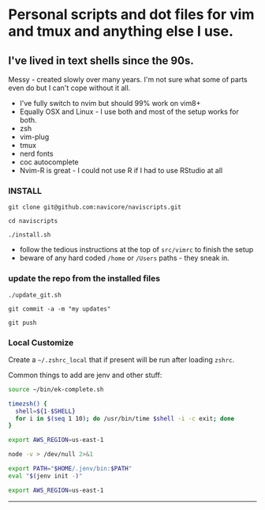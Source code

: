 Personal scripts and dot files for vim and tmux and anything else I use.
============

I've lived in text shells since the 90s.
------------

Messy - created slowly over many years.  I'm not sure what some of parts
even do but I can't cope without it all.

* I've fully switch to nvim but should 99% work on vim8+
* Equally OSX and Linux - I use both and most of the setup works for both.
* zsh
* vim-plug
* tmux
* nerd fonts
* coc autocomplete
* Nvim-R is great - I could not use R if I had to use RStudio at all


### INSTALL

`git clone git@github.com:navicore/naviscripts.git`

`cd naviscripts`

`./install.sh`

* follow the tedious instructions at the top of `src/vimrc` to finish the setup
* beware of any hard coded `/home` or `/Users` paths - they sneak in.

### update the repo from the installed files

`./update_git.sh`

`git commit -a -m "my updates"`

`git push`

### Local Customize

Create a `~/.zshrc_local` that if present will be run after loading `zshrc`.

Common things to add are jenv and other stuff:

```bash
source ~/bin/ek-complete.sh

timezsh() {
  shell=${1-$SHELL}
  for i in $(seq 1 10); do /usr/bin/time $shell -i -c exit; done
}

export AWS_REGION=us-east-1    

node -v > /dev/null 2>&1

export PATH="$HOME/.jenv/bin:$PATH"
eval "$(jenv init -)"

export AWS_REGION=us-east-1 
```

--------

